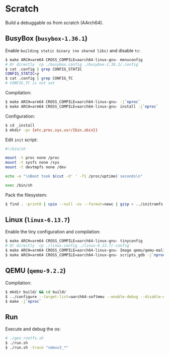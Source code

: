 # Scratch

Build a debuggable os from scratch (AArch64).

## BusyBox (`busybox-1.36.1`)

Enable `building static binary (no shared libs)` and disable `tc`:

```bash
$ make ARCH=arm64 CROSS_COMPILE=aarch64-linux-gnu- menuconfig
# Or directly `cp ./busybox.config ./busybox-1.36.1/.config`
$ cat .config | grep CONFIG_STATIC
CONFIG_STATIC=y
$ cat .config | grep CONFIG_TC
# CONFIG_TC is not set
```

Compilation:

```bash
$ make ARCH=arm64 CROSS_COMPILE=aarch64-linux-gnu- -j`nproc`
$ make ARCH=arm64 CROSS_COMPILE=aarch64-linux-gnu- install -j`nproc`
```

Configuration:

```bash
$ cd _install
$ mkdir -pv {etc,proc,sys,usr/{bin,sbin}}
```

Edit `init` script:

```bash
#!/bin/sh

mount -t proc none /proc
mount -t sysfs none /sys
mount -t devtmpfs none /dev

echo -e "\nBoot took $(cut -d' ' -f1 /proc/uptime) seconds\n"

exec /bin/sh
```

Pack the filesystem:

```bash
$ find . -print0 | cpio --null -ov --format=newc | gzip > ../initramfs.cpio.gz
```

## Linux (`linux-6.13.7`)

Enable the tiny configuration and compilation:

```bash
$ make ARCH=arm64 CROSS_COMPILE=aarch64-linux-gnu- tinyconfig
# Or directly `cp ./linux.config ./linux-6.13.7/.config`
$ make ARCH=arm64 CROSS_COMPILE=aarch64-linux-gnu- Image qemu/qemu-mali.dtb -j`nproc`
$ make ARCH=arm64 CROSS_COMPILE=aarch64-linux-gnu- scripts_gdb -j`nproc`
```

## QEMU (`qemu-9.2.2`)

Compilation:

```bash
$ mkdir build/ && cd build/
$ ../configure --target-list=aarch64-softmmu --enable-debug --disable-docs
$ make -j`nproc`
```

## Run

Execute and debug the os:

```bash
# ./gen_rootfs.sh
$ ./run.sh
$ ./run.sh -trace "smmuv3_*"
```
